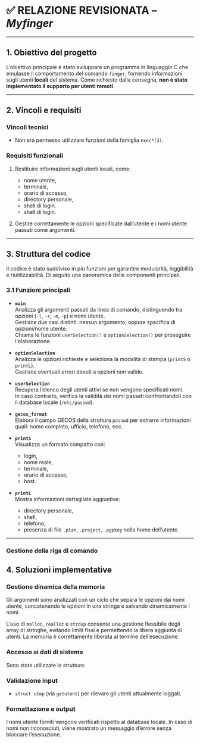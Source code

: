 # ✅ RELAZIONE REVISIONATA – *Myfinger*

---

## 1. Obiettivo del progetto

L’obiettivo principale è stato sviluppare un programma in linguaggio C che emulasse il comportamento del comando `finger`, fornendo informazioni sugli utenti **locali** del sistema. Come richiesto dalla consegna, **non è stato implementato il supporto per utenti remoti**.

---

## 2. Vincoli e requisiti

### Vincoli tecnici

- Non era permesso utilizzare funzioni della famiglia `exec*(3)`.

### Requisiti funzionali

1. Restituire informazioni sugli utenti locali, come:

   - nome utente,
   - terminale,
   - orario di accesso,
   - directory personale,
   - shell di login.
   - shell di login.

2. Gestire correttamente le opzioni specificate dall’utente e i nomi utente passati come argomenti.

---

## 3. Struttura del codice

Il codice è stato suddiviso in più funzioni per garantire modularità, leggibilità e riutilizzabilità. Di seguito una panoramica delle componenti principali.

### 3.1 Funzioni principali

- **`main`**  
  Analizza gli argomenti passati da linea di comando, distinguendo tra opzioni (`-l`, `-s`, `-m`, `-p`) e nomi utente.  
  Gestisce due casi distinti: nessun argomento, oppure specifica di opzioni/nome utente.  
  Chiama le funzioni `userSelection()` e `optionSelection()` per proseguire l'elaborazione.

- **`optionSelection`**  
  Analizza le opzioni richieste e seleziona la modalità di stampa (`printS` o `printL`).  
  Gestisce eventuali errori dovuti a opzioni non valide.

- **`userSelection`**  
  Recupera l’elenco degli utenti attivi se non vengono specificati nomi.  
  In caso contrario, verifica la validità dei nomi passati confrontandoli con il database locale (`/etc/passwd`).

- **`gecos_format`**  
  Elabora il campo GECOS della struttura `passwd` per estrarre informazioni quali:
  nome completo, ufficio, telefono, ecc.

- **`printS`**  
  Visualizza un formato compatto con:
  - login,
  - nome reale,
  - terminale,
  - orario di accesso,
  - host.

- **`printL`**  
  Mostra informazioni dettagliate aggiuntive:
  - directory personale,
  - shell,
  - telefono,
  - presenza di file `.plan`, `.project`, `.pgpkey` nella home dell’utente.

---

### Gestione della riga di comando

## 4. Soluzioni implementative

### Gestione dinamica della memoria

Gli argomenti sono analizzati con un ciclo che separa le opzioni dai nomi utente, concatenando le opzioni in una stringa e salvando dinamicamente i nomi.

L’uso di `malloc`, `realloc` e `strdup` consente una gestione flessibile degli array di stringhe, evitando limiti fissi e permettendo la libera aggiunta di utenti. La memoria è correttamente liberata al termine dell’esecuzione.

### Accesso ai dati di sistema

Sono state utilizzate le strutture:

### Validazione input

- `struct utmp` (via `getutent`) per rilevare gli utenti attualmente loggati.

### Formattazione e output

I nomi utente forniti vengono verificati rispetto al database locale. In caso di nomi non riconosciuti, viene mostrato un messaggio d’errore senza bloccare l’esecuzione.
